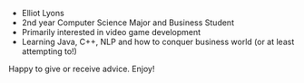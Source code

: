 - Elliot Lyons
- 2nd year Computer Science Major and Business Student
- Primarily interested in video game development
- Learning Java, C++, NLP and how to conquer business world (or at least attempting to!)

Happy to give or receive advice. Enjoy!
